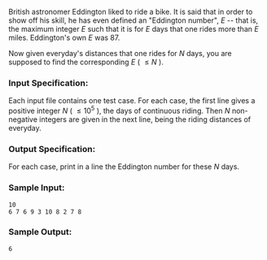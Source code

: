 <!-- Title
Eddington Number (25)
-->
British astronomer Eddington liked to ride a bike. It is said that in order to
show off his skill, he has even defined an "Eddington number", $E$ -- that is,
the maximum integer $E$ such that it is for $E$ days that one rides more than
$E$ miles. Eddington's own $E$ was 87.

Now given everyday's distances that one rides for $N$ days, you are supposed
to find the corresponding $E$ ( $\le N$ ).

### Input Specification:

Each input file contains one test case. For each case, the first line gives a
positive integer $N$ ( $\le 10^5$ ), the days of continuous riding. Then $N$
non-negative integers are given in the next line, being the riding distances
of everyday.

### Output Specification:

For each case, print in a line the Eddington number for these $N$ days.

### Sample Input:

```
10
6 7 6 9 3 10 8 2 7 8
```

### Sample Output:

```
6
```
